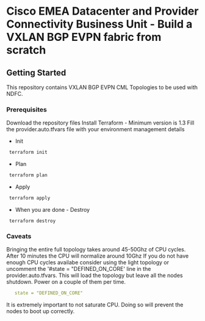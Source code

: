 # Cisco EMEA Datacenter and Provider Connectivity Business Unit - Build a VXLAN BGP EVPN fabric from scratch

## Getting Started
This repository contains VXLAN BGP EVPN CML Topologies to be used with NDFC.

### Prerequisites
Download the repository files
Install Terraform - Minimum version is 1.3
Fill the provider.auto.tfvars file with your environment management details

* Init

```zsh
 terraform init
```

* Plan

```zsh
 terraform plan
```

* Apply

```zsh
 terraform apply
```


* When you are done - Destroy

```
 terraform destroy
```

### Caveats
Bringing the entire full topology takes around 45-50Ghz of CPU cycles. After 10 minutes the CPU will normalize around 10Ghz
If you do not have enough CPU cycles availabe consider using the light topology or uncomment the '#state = "DEFINED_ON_CORE' line in the provider.auto.tfvars. This will load the topology but leave all the nodes shutdown. Power on a couple of them per time.

```yaml
   state = "DEFINED_ON_CORE"
```

It is extremely important to not saturate CPU. Doing so will prevent the nodes to boot up correctly.
